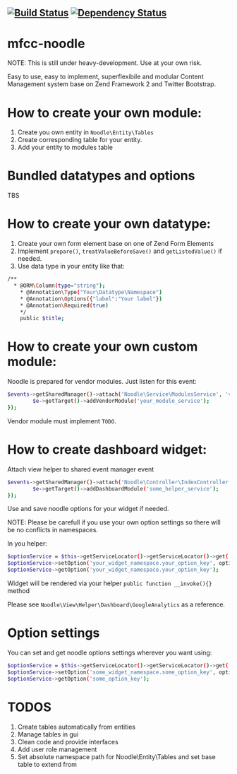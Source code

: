 [![Build Status](https://travis-ci.org/Tlapi/mfcc-noodle.png?branch=master)](https://travis-ci.org/Tlapi/mfcc-noodle) [![Dependency Status](https://www.versioneye.com/user/projects/52167869632bac7749010ca8/badge.png)](https://www.versioneye.com/user/projects/52167869632bac7749010ca8)
-----------------
mfcc-noodle
===========

NOTE: This is still under heavy-development. Use at your own risk.

Easy to use, easy to implement, superflexibile and modular Content Management system base on Zend Framework 2 and Twitter Bootstrap.

How to create your own module:
==============================

1. Create you own entity in ``Noodle\Entity\Tables``
2. Create corresponding table for your entity.
3. Add your entity to modules table

Bundled datatypes and options
==============================

TBS

How to create your own datatype:
==============================

1. Create your own form element base on one of Zend Form Elements
2. Implement ``prepare()``, ``treatValueBeforeSave()`` and ``getListedValue()`` if needed.
3. Use data type in your entity like that:

```sh
/**
  * @ORM\Column(type="string");
	* @Annotation\Type("Your\Datatype\Namespace")
	* @Annotation\Options({"label":"Your label"})
	* @Annotation\Required(true)
	*/
	public $title;
```

How to create your own custom module:
====================================

Noodle is prepared for vendor modules. Just listen for this event:

```sh
$events->getSharedManager()->attach('Noodle\Service\ModulesService', 'vendorModules.load', function ($e) {
  		$e->getTarget()->addVendorModule('your_module_service');
});
```

Vendor module must implement ``TODO``.

How to create dashboard widget:
==============================

Attach view helper to shared event manager event

```sh
$events->getSharedManager()->attach('Noodle\Controller\IndexController', 'dashboard', function ($e) {
  		$e->getTarget()->addDashboardModule('some_helper_service');
});
```

Use and save noodle options for your widget if needed. 

NOTE: Please be carefull if you use your own option settings so there will be no conflicts in namespaces.

In you helper:

```sh
$optionService = $this->getServiceLocator()->getServiceLocator()->get('noodleOptions');
$optionService->setOption('your_widget_namespace.your_option_key', option_value);
$optionService->getOption('your_widget_namespace.your_option_key');
```

Widget will be rendered via your helper ``public function __invoke(){}`` method

Please see ``Noodle\View\Helper\Dashboard\GoogleAnalytics`` as a reference.

Option settings
===============

You can set and get noodle options settings wherever you want using:

```sh
$optionService = $this->getServiceLocator()->getServiceLocator()->get('noodleOptions');
$optionService->setOption('some_widget_namespace.some_option_key', option_value);
$optionService->getOption('some_option_key');
```

TODOS
=====
1. Create tables automatically from entities
2. Manage tables in gui
3. Clean code and provide interfaces
4. Add user role management
5. Set absolute namespace path for Noodle\Entity\Tables and set base table to extend from

